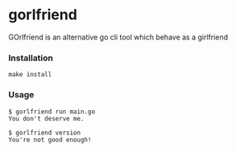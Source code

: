 # gorlfriend

GOrlfriend is an alternative go cli tool which behave as a girlfriend

### Installation

```
make install
```

### Usage

```
$ gorlfriend run main.go 
You don't deserve me.

$ gorlfriend version
You're not good enough!
```
